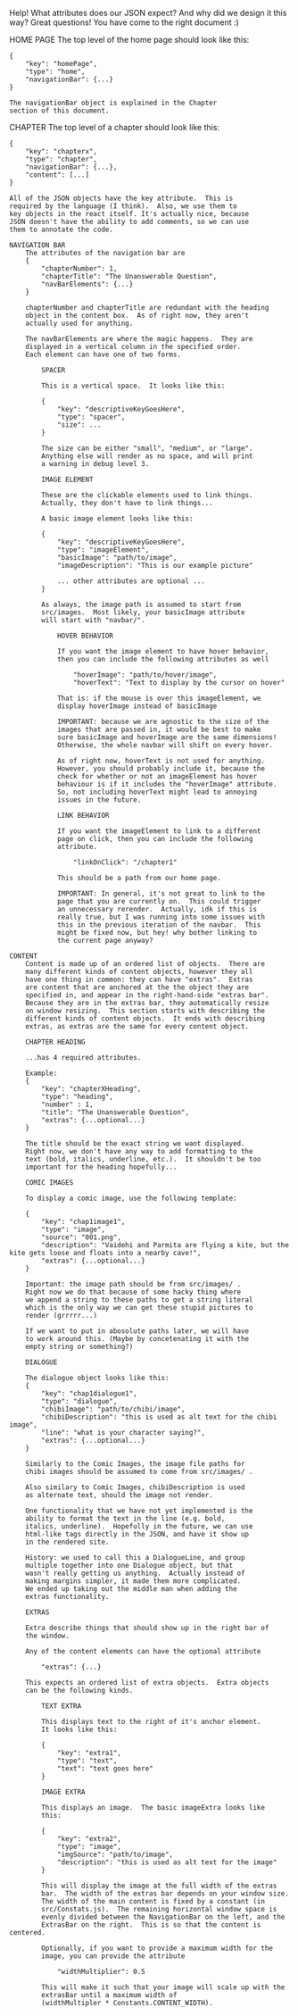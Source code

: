 Help! What attributes does our JSON expect? And why did we
design it this way? Great questions! You have come to the 
right document :)


HOME PAGE
    The top level of the home page should look like this:

    {
        "key": "homePage",
        "type": "home",
        "navigationBar": {...}
    }

    The navigationBar object is explained in the Chapter 
    section of this document.


CHAPTER
    The top level of a chapter should look like this:

    { 
        "key": "chapterx",
        "type": "chapter",
        "navigationBar": {...},
        "content": [...]
    }

    All of the JSON objects have the key attribute.  This is 
    required by the language (I think).  Also, we use them to 
    key objects in the react itself. It's actually nice, because
    JSON doesn't have the ability to add comments, so we can use 
    them to annotate the code.

    NAVIGATION BAR
        The attributes of the navigation bar are 
        {
            "chapterNumber": 1,
            "chapterTitle": "The Unanswerable Question",
            "navBarElements": {...}
        }

        chapterNumber and chapterTitle are redundant with the heading
        object in the content box.  As of right now, they aren't 
        actually used for anything.

        The navBarElements are where the magic happens.  They are 
        displayed in a vertical column in the specified order. 
        Each element can have one of two forms.

            SPACER

            This is a vertical space.  It looks like this:

            {
                "key": "descriptiveKeyGoesHere",
                "type": "spacer",
                "size": ...
            }

            The size can be either "small", "medium", or "large".
            Anything else will render as no space, and will print
            a warning in debug level 3.

            IMAGE ELEMENT

            These are the clickable elements used to link things.
            Actually, they don't have to link things...

            A basic image element looks like this:

            {
                "key": "descriptiveKeyGoesHere",
                "type": "imageElement",
                "basicImage": "path/to/image",
                "imageDescription": "This is our example picture"
                
                ... other attributes are optional ...
            }

            As always, the image path is assumed to start from 
            src/images.  Most likely, your basicImage attribute
            will start with "navbar/".

                HOVER BEHAVIOR

                If you want the image element to have hover behavior,
                then you can include the following attributes as well

                    "hoverImage": "path/to/hover/image",
                    "hoverText": "Text to display by the cursor on hover"
                
                That is: if the mouse is over this imageElement, we
                display hoverImage instead of basicImage
                
                IMPORTANT: because we are agnostic to the size of the 
                images that are passed in, it would be best to make
                sure basicImage and hoverImage are the same dimensions!
                Otherwise, the whole navbar will shift on every hover.

                As of right now, hoverText is not used for anything.
                However, you should probably include it, because the
                check for whether or not an imageElement has hover
                behaviour is if it includes the "hoverImage" attribute.
                So, not including hoverText might lead to annoying
                issues in the future.

                LINK BEHAVIOR

                If you want the imageElement to link to a different 
                page on click, then you can include the following
                attribute.

                    "linkOnClick": "/chapter1"

                This should be a path from our home page.  

                IMPORTANT: In general, it's not great to link to the 
                page that you are currently on.  This could trigger 
                an unnecessary rerender.  Actually, idk if this is 
                really true, but I was running into some issues with
                this in the previous iteration of the navbar.  This 
                might be fixed now, but hey! why bother linking to 
                the current page anyway?

    CONTENT 
        Content is made up of an ordered list of objects.  There are 
        many different kinds of content objects, however they all 
        have one thing in common: they can have "extras".  Extras
        are content that are anchored at the the object they are
        specified in, and appear in the right-hand-side "extras bar".
        Because they are in the extras bar, they automatically resize
        on window resizing.  This section starts with describing the
        different kinds of content objects.  It ends with describing
        extras, as extras are the same for every content object.

        CHAPTER HEADING 

        ...has 4 required attributes.

        Example:
        {
            "key": "chapterXHeading",
            "type": "heading",
            "number" : 1,
            "title": "The Unanswerable Question",
            "extras": {...optional...}
        }

        The title should be the exact string we want displayed. 
        Right now, we don't have any way to add formatting to the 
        text (bold, italics, underline, etc.).  It shouldn't be too 
        important for the heading hopefully...

        COMIC IMAGES

        To display a comic image, use the following template:

        {
            "key": "chap1image1",
            "type": "image",
            "source": "001.png",
            "description": "Vaidehi and Parmita are flying a kite, but the kite gets loose and floats into a nearby cave!",
            "extras": {...optional...}
        }

        Important: the image path should be from src/images/ . 
        Right now we do that because of some hacky thing where
        we append a string to these paths to get a string literal
        which is the only way we can get these stupid pictures to
        render (grrrrr...)  

        If we want to put in abosolute paths later, we will have 
        to work around this. (Maybe by concetenating it with the 
        empty string or something?)

        DIALOGUE

        The dialogue object looks like this:
        {
            "key": "chap1dialogue1",
            "type": "dialogue",
            "chibiImage": "path/to/chibi/image",
            "chibiDescription": "this is used as alt text for the chibi image",
            "line": "what is your character saying?",
            "extras": {...optional...}
        }

        Similarly to the Comic Images, the image file paths for 
        chibi images should be assumed to come from src/images/ .

        Also similary to Comic Images, chibiDescription is used 
        as alternate text, should the image not render.  

        One functionality that we have not yet implemented is the
        ability to format the text in the line (e.g. bold, 
        italics, underline).  Hopefully in the future, we can use
        html-like tags directly in the JSON, and have it show up
        in the rendered site.

        History: we used to call this a DialogueLine, and group
        multiple together into one Dialogue object, but that 
        wasn't really getting us anything.  Actually instead of
        making margins simpler, it made them more complicated.
        We ended up taking out the middle man when adding the 
        extras functionality.

        EXTRAS

        Extra describe things that should show up in the right bar of 
        the window.  

        Any of the content elements can have the optional attribute

            "extras": {...}

        This expects an ordered list of extra objects.  Extra objects
        can be the following kinds.

            TEXT EXTRA

            This displays text to the right of it's anchor element.  
            It looks like this:

            {
                "key": "extra1",
                "type": "text",
                "text": "text goes here"
            }

            IMAGE EXTRA

            This displays an image.  The basic imageExtra looks like
            this:

            {
                "key": "extra2",
                "type": "image",
                "imgSource": "path/to/image",
                "description": "this is used as alt text for the image"
            }

            This will display the image at the full width of the extras 
            bar.  The width of the extras bar depends on your window size.
            The width of the main content is fixed by a constant (in 
            src/Constats.js).  The remaining horizontal window space is 
            evenly divided between the NavigationBar on the left, and the 
            ExtrasBar on the right.  This is so that the content is centered.

            Optionally, if you want to provide a maximum width for the 
            image, you can provide the attribute

                "widthMultiplier": 0.5

            This will make it such that your image will scale up with the
            extrasBar until a maximum width of 
            (widthMultipler * Constants.CONTENT_WIDTH).



